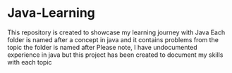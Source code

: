 # Java-Learning
This repository is created to showcase my learning journey with Java
Each folder is named after a concept in java and it contains problems from the topic the folder is named after
Please note, I have undocumented experience in java but this project has been created to document my skills with each topic
